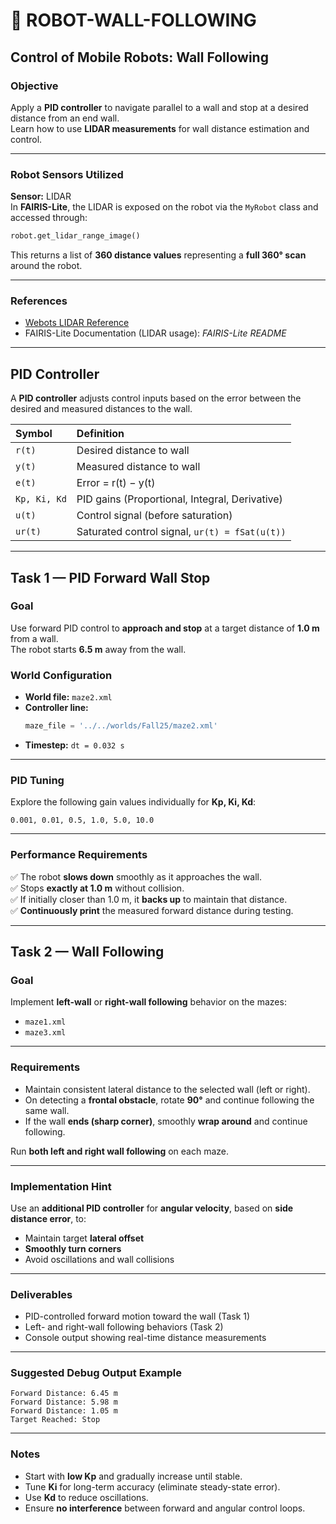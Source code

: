 # 🧭 ROBOT-WALL-FOLLOWING

## **Control of Mobile Robots: Wall Following**

### **Objective**
Apply a **PID controller** to navigate parallel to a wall and stop at a desired distance from an end wall.  
Learn how to use **LIDAR measurements** for wall distance estimation and control.

---

### **Robot Sensors Utilized**
**Sensor:** LIDAR  
In **FAIRIS-Lite**, the LIDAR is exposed on the robot via the `MyRobot` class and accessed through:

```python
robot.get_lidar_range_image()
```

This returns a list of **360 distance values** representing a **full 360° scan** around the robot.

---

### **References**
- [Webots LIDAR Reference](https://www.cyberbotics.com/doc/reference/lidar)
- FAIRIS-Lite Documentation (LIDAR usage): *FAIRIS-Lite README*

---

## **PID Controller**

A **PID controller** adjusts control inputs based on the error between the desired and measured distances to the wall.

| Symbol | Definition |
|:-------|:------------|
| `r(t)` | Desired distance to wall |
| `y(t)` | Measured distance to wall |
| `e(t)` | Error = r(t) − y(t) |
| `Kp, Ki, Kd` | PID gains (Proportional, Integral, Derivative) |
| `u(t)` | Control signal (before saturation) |
| `ur(t)` | Saturated control signal, `ur(t) = fSat(u(t))` |

---

## **Task 1 — PID Forward Wall Stop**

### **Goal**
Use forward PID control to **approach and stop** at a target distance of **1.0 m** from a wall.  
The robot starts **6.5 m** away from the wall.

### **World Configuration**
- **World file:** `maze2.xml`
- **Controller line:**  
  ```python
  maze_file = '../../worlds/Fall25/maze2.xml'
  ```
- **Timestep:** `dt = 0.032 s`

---

### **PID Tuning**
Explore the following gain values individually for **Kp, Ki, Kd**:
```
0.001, 0.01, 0.5, 1.0, 5.0, 10.0
```

---

### **Performance Requirements**
✅ The robot **slows down** smoothly as it approaches the wall.  
✅ Stops **exactly at 1.0 m** without collision.  
✅ If initially closer than 1.0 m, it **backs up** to maintain that distance.  
✅ **Continuously print** the measured forward distance during testing.

---

## **Task 2 — Wall Following**

### **Goal**
Implement **left-wall** or **right-wall following** behavior on the mazes:
- `maze1.xml`
- `maze3.xml`

---

### **Requirements**
- Maintain consistent lateral distance to the selected wall (left or right).
- On detecting a **frontal obstacle**, rotate **90°** and continue following the same wall.
- If the wall **ends (sharp corner)**, smoothly **wrap around** and continue following.

Run **both left and right wall following** on each maze.

---

### **Implementation Hint**
Use an **additional PID controller** for **angular velocity**, based on **side distance error**, to:
- Maintain target **lateral offset**
- **Smoothly turn corners**
- Avoid oscillations and wall collisions

---

### **Deliverables**
- PID-controlled forward motion toward the wall (Task 1)
- Left- and right-wall following behaviors (Task 2)
- Console output showing real-time distance measurements

---

### **Suggested Debug Output Example**
```
Forward Distance: 6.45 m
Forward Distance: 5.98 m
Forward Distance: 1.05 m
Target Reached: Stop
```

---

### **Notes**
- Start with **low Kp** and gradually increase until stable.
- Tune **Ki** for long-term accuracy (eliminate steady-state error).
- Use **Kd** to reduce oscillations.
- Ensure **no interference** between forward and angular control loops.

